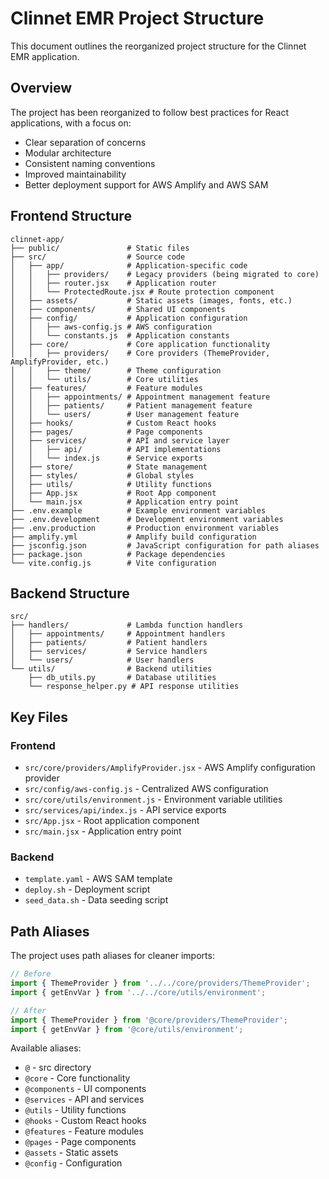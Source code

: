 # Clinnet EMR Project Structure

This document outlines the reorganized project structure for the Clinnet EMR application.

## Overview

The project has been reorganized to follow best practices for React applications, with a focus on:

- Clear separation of concerns
- Modular architecture
- Consistent naming conventions
- Improved maintainability
- Better deployment support for AWS Amplify and AWS SAM

## Frontend Structure

```
clinnet-app/
├── public/               # Static files
├── src/                  # Source code
│   ├── app/              # Application-specific code
│   │   ├── providers/    # Legacy providers (being migrated to core)
│   │   ├── router.jsx    # Application router
│   │   └── ProtectedRoute.jsx # Route protection component
│   ├── assets/           # Static assets (images, fonts, etc.)
│   ├── components/       # Shared UI components
│   ├── config/           # Application configuration
│   │   ├── aws-config.js # AWS configuration
│   │   └── constants.js  # Application constants
│   ├── core/             # Core application functionality
│   │   ├── providers/    # Core providers (ThemeProvider, AmplifyProvider, etc.)
│   │   ├── theme/        # Theme configuration
│   │   └── utils/        # Core utilities
│   ├── features/         # Feature modules
│   │   ├── appointments/ # Appointment management feature
│   │   ├── patients/     # Patient management feature
│   │   └── users/        # User management feature
│   ├── hooks/            # Custom React hooks
│   ├── pages/            # Page components
│   ├── services/         # API and service layer
│   │   ├── api/          # API implementations
│   │   └── index.js      # Service exports
│   ├── store/            # State management
│   ├── styles/           # Global styles
│   ├── utils/            # Utility functions
│   ├── App.jsx           # Root App component
│   └── main.jsx          # Application entry point
├── .env.example          # Example environment variables
├── .env.development      # Development environment variables
├── .env.production       # Production environment variables
├── amplify.yml           # Amplify build configuration
├── jsconfig.json         # JavaScript configuration for path aliases
├── package.json          # Package dependencies
└── vite.config.js        # Vite configuration
```

## Backend Structure

```
src/
├── handlers/             # Lambda function handlers
│   ├── appointments/     # Appointment handlers
│   ├── patients/         # Patient handlers
│   ├── services/         # Service handlers
│   └── users/            # User handlers
└── utils/                # Backend utilities
    ├── db_utils.py       # Database utilities
    └── response_helper.py # API response utilities
```

## Key Files

### Frontend

- `src/core/providers/AmplifyProvider.jsx` - AWS Amplify configuration provider
- `src/config/aws-config.js` - Centralized AWS configuration
- `src/core/utils/environment.js` - Environment variable utilities
- `src/services/api/index.js` - API service exports
- `src/App.jsx` - Root application component
- `src/main.jsx` - Application entry point

### Backend

- `template.yaml` - AWS SAM template
- `deploy.sh` - Deployment script
- `seed_data.sh` - Data seeding script

## Path Aliases

The project uses path aliases for cleaner imports:

```javascript
// Before
import { ThemeProvider } from '../../core/providers/ThemeProvider';
import { getEnvVar } from '../../core/utils/environment';

// After
import { ThemeProvider } from '@core/providers/ThemeProvider';
import { getEnvVar } from '@core/utils/environment';
```

Available aliases:

- `@` - src directory
- `@core` - Core functionality
- `@components` - UI components
- `@services` - API and services
- `@utils` - Utility functions
- `@hooks` - Custom React hooks
- `@features` - Feature modules
- `@pages` - Page components
- `@assets` - Static assets
- `@config` - Configuration